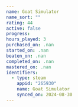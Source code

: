 ```yaml
---
name: Goat Simulator
name_sort: ""
rating: 44
active: false
progress: 
hours_played: 3
purchased_on: .nan
started_on: .nan
beaten_on: .nan
completed_on: .nan
mastered_on: .nan
identifiers:
  - type: steam
    appid: "265930"
    name: Goat Simulator
    synced_on: 2024-08-30
---
```


